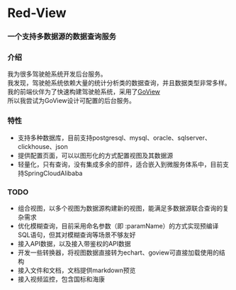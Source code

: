# Red-View

### 一个支持多数据源的数据查询服务



### 介绍
我为很多驾驶舱系统开发后台服务。  
我发现，驾驶舱系统依赖大量的统计分析类的数据查询，并且数据类型非常多样。  
我的前端伙伴为了快速构建驾驶舱系统，采用了[GoView](https://www.mtruning.club/#/)  
所以我尝试为GoView设计可配置的后台服务。

### 特性
* 支持多种数据库，目前支持postgresql、mysql、oracle、sqlserver、clickhouse、json
* 提供配置页面，可以以图形化的方式配置视图及其数据源
* 轻量化，只有查询，没有集成多余的部件，适合嵌入到微服务体系中，目前支持SpringCloudAlibaba

### TODO
* 组合视图，以多个视图为数据源构建新的视图，能满足多数据源联合查询的复杂需求
* 优化模糊查询，目前采用命名参数（即 :paramName）的方式实现预编译SQL语句，但其对模糊查询等场景不够友好
* 接入API数据，以及接入带鉴权的API数据
* 开发一些转换器，将视图数据直接转为echart、goview可直接加载使用的结构
* 接入文件和文档，文档提供markdown预览
* 接入视频监控，包含国标和海康
